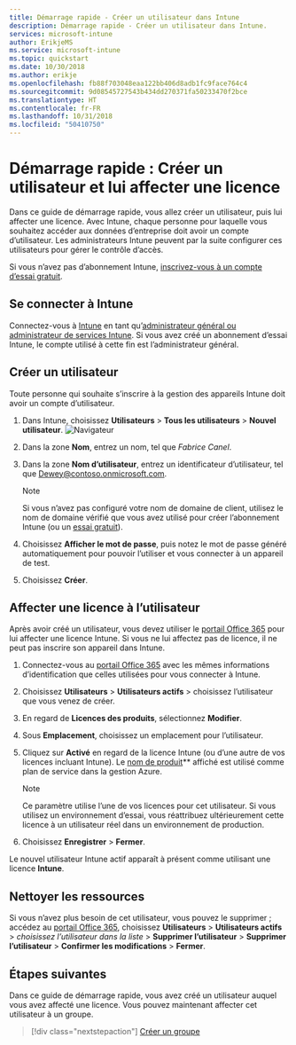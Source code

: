 ```yaml
---
title: Démarrage rapide - Créer un utilisateur dans Intune
description: Démarrage rapide - Créer un utilisateur dans Intune.
services: microsoft-intune
author: ErikjeMS
ms.service: microsoft-intune
ms.topic: quickstart
ms.date: 10/30/2018
ms.author: erikje
ms.openlocfilehash: fb88f703048eaa122bb406d8adb1fc9face764c4
ms.sourcegitcommit: 9d08545727543b434dd270371fa50233470f2bce
ms.translationtype: HT
ms.contentlocale: fr-FR
ms.lasthandoff: 10/31/2018
ms.locfileid: "50410750"
---
```

# <a name="quickstart-create-a-user-and-assign-a-license-to-it"></a>Démarrage rapide : Créer un utilisateur et lui affecter une licence

Dans ce guide de démarrage rapide, vous allez créer un utilisateur, puis lui affecter une licence. Avec Intune, chaque personne pour laquelle vous souhaitez accéder aux données d’entreprise doit avoir un compte d’utilisateur. Les administrateurs Intune peuvent par la suite configurer ces utilisateurs pour gérer le contrôle d’accès.

Si vous n’avez pas d’abonnement Intune, [inscrivez-vous à un compte d’essai gratuit](free-trial-sign-up.md).

## <a name="sign-in-to-intune"></a>Se connecter à Intune

Connectez-vous à [Intune](https://aka.ms/intuneportal) en tant qu’[administrateur général ou administrateur de services Intune](users-add.md#types-of-administrators). Si vous avez créé un abonnement d’essai Intune, le compte utilisé à cette fin est l’administrateur général.

## <a name="create-a-user"></a>Créer un utilisateur

Toute personne qui souhaite s’inscrire à la gestion des appareils Intune doit avoir un compte d’utilisateur.

1. Dans Intune, choisissez **Utilisateurs** > **Tous les utilisateurs** > **Nouvel utilisateur**.
![Navigateur](media/quickstart-create-user/create-user.png)
2. Dans la zone **Nom**, entrez un nom, tel que *Fabrice Canel*.
3. Dans la zone **Nom d’utilisateur**, entrez un identificateur d’utilisateur, tel que Dewey@contoso.onmicrosoft.com.

    > [!NOTE]
    > Si vous n’avez pas configuré votre nom de domaine de client, utilisez le nom de domaine vérifié que vous avez utilisé pour créer l’abonnement Intune (ou un [essai gratuit](free-trial-sign-up.md#sign-up-for-a-microsoft-intune-free-trial)). 

4. Choisissez **Afficher le mot de passe**, puis notez le mot de passe généré automatiquement pour pouvoir l’utiliser et vous connecter à un appareil de test.
5. Choisissez **Créer**.

## <a name="assign-a-license-to-the-user"></a>Affecter une licence à l’utilisateur

Après avoir créé un utilisateur, vous devez utiliser le [portail Office 365](http://go.microsoft.com/fwlink/p/?LinkId=698854) pour lui affecter une licence Intune. Si vous ne lui affectez pas de licence, il ne peut pas inscrire son appareil dans Intune. 

1. Connectez-vous au [portail Office 365](http://go.microsoft.com/fwlink/p/?LinkId=698854) avec les mêmes informations d’identification que celles utilisées pour vous connecter à Intune.
2. Choisissez **Utilisateurs** > **Utilisateurs actifs** > choisissez l’utilisateur que vous venez de créer.
3. En regard de **Licences des produits**, sélectionnez **Modifier**.
4. Sous **Emplacement**, choisissez un emplacement pour l’utilisateur.
5. Cliquez sur **Activé** en regard de la licence Intune (ou d’une autre de vos licences incluant Intune). Le [nom de produit](https://docs.microsoft.com/azure/active-directory/users-groups-roles/licensing-service-plan-reference)** affiché est utilisé comme plan de service dans la gestion Azure. 

   > [!NOTE]
   > Ce paramètre utilise l’une de vos licences pour cet utilisateur. Si vous utilisez un environnement d’essai, vous réattribuez ultérieurement cette licence à un utilisateur réel dans un environnement de production.
6. Choisissez **Enregistrer** > **Fermer**.

Le nouvel utilisateur Intune actif apparaît à présent comme utilisant une licence **Intune**.

## <a name="clean-up-resources"></a>Nettoyer les ressources

Si vous n’avez plus besoin de cet utilisateur, vous pouvez le supprimer ; accédez au [portail Office 365](http://go.microsoft.com/fwlink/p/?LinkId=698854), choisissez **Utilisateurs** > **Utilisateurs actifs** > *choisissez l’utilisateur dans la liste* > **Supprimer l’utilisateur** > **Supprimer l’utilisateur** > **Confirmer les modifications** > **Fermer**.

## <a name="next-steps"></a>Étapes suivantes

Dans ce guide de démarrage rapide, vous avez créé un utilisateur auquel vous avez affecté une licence. Vous pouvez maintenant affecter cet utilisateur à un groupe.

> [!div class="nextstepaction"]
> [Créer un groupe](quickstart-create-group.md)
